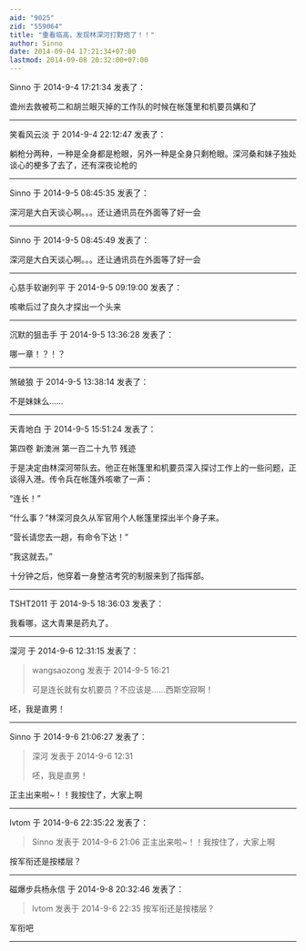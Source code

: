 ```yaml
---
aid: "9025"
zid: "559064"
title: "重看临高，发现林深河打野炮了！！"
author: Sinno
date: 2014-09-04 17:21:34+07:00
lastmod: 2014-09-08 20:32:00+07:00
---
```


Sinno 于 2014-9-4 17:21:34 发表了：

谵州去救被苟二和胡兰眼灭掉的工作队的时候在帐篷里和机要员媾和了

---

笑看风云淡 于 2014-9-4 22:12:47 发表了：

躺枪分两种，一种是全身都是枪眼，另外一种是全身只剩枪眼。深河桑和妹子独处谈心的梗多了去了，还有深夜论枪的

---

Sinno 于 2014-9-5 08:45:35 发表了：

深河是大白天谈心啊。。。还让通讯员在外面等了好一会

---

Sinno 于 2014-9-5 08:45:49 发表了：

深河是大白天谈心啊。。。还让通讯员在外面等了好一会

---

心慈手软谢列平 于 2014-9-5 09:19:00 发表了：

咳嗽后过了良久才探出一个头来

---

沉默的狙击手 于 2014-9-5 13:36:28 发表了：

哪一章！？！？

---

煞破狼 于 2014-9-5 13:38:14 发表了：

不是妹妹么……

---

天青地白 于 2014-9-5 15:51:24 发表了：

第四卷 新澳洲 第一百二十九节 残迹

于是决定由林深河带队去。他正在帐篷里和机要员深入探讨工作上的一些问题，正谈得入港。传令兵在帐篷外咳嗽了一声：

“连长！”

“什么事？”林深河良久从军官用个人帐篷里探出半个身子来。

“营长请您去一趟，有命令下达！”

“我这就去。”

十分钟之后，他穿着一身整洁考究的制服来到了指挥部。

---

TSHT2011 于 2014-9-5 18:36:03 发表了：

我看哪，这大青果是药丸了。

---

深河 于 2014-9-6 12:31:15 发表了：

> wangsaozong 发表于 2014-9-5 16:21
>
> 可是连长就有女机要员？不应该是……西斯空寂啊！

呸，我是直男！

---

Sinno 于 2014-9-6 21:06:27 发表了：

> 深河 发表于 2014-9-6 12:31
>
> 呸，我是直男！

正主出来啦~！！我按住了，大家上啊

---

lvtom 于 2014-9-6 22:35:22 发表了：

> Sinno 发表于 2014-9-6 21:06 正主出来啦~！！我按住了，大家上啊

按军衔还是按楼层？

---

磁爆步兵杨永信 于 2014-9-8 20:32:46 发表了：

> lvtom 发表于 2014-9-6 22:35 按军衔还是按楼层？

军衔吧

---
